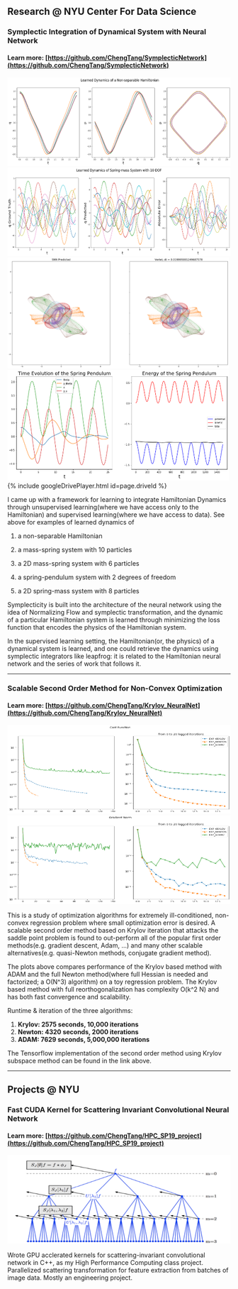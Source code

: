 ## Research @ NYU Center For Data Science
### Symplectic Integration of Dynamical System with Neural Network
#### Learn more: [https://github.com/ChengTang/SymplecticNetwork](https://github.com/ChengTang/SymplecticNetwork)
<img src="images/non-sep-hamiltonian.png?raw=true" width = "1000" height = "200" />
<img src="images/mass_spring_system.png?raw=true" width = "1000" height = "200" />
<img src="images/mass_spring_system2d.png?raw=true" width = "500" height = "250" />
<img src="images/spring_pendulum.png?raw=true" width = "500" height = "250" />
{% include googleDrivePlayer.html id=page.driveId %}



I came up with a framework for learning to integrate Hamiltonian Dynamics through unsupervised learning(where we have access only to the Hamiltonian) and supervised learning(where we have access to data). See above for examples of learned dynamics of 

1. a non-separable Hamiltonian 

2. a mass-spring system with 10 particles

3. a 2D mass-spring system with 6 particles

4. a spring-pendulum system with 2 degrees of freedom

5. a 2D spring-mass system with 8 particles


Symplecticity is built into the architecture of the neural network using the idea of Normalizing Flow and symplectic transformation, and the dynamic of a particular Hamiltonian system is learned through minimizing the loss function that encodes the physics of the Hamiltonian system. 

In the supervised learning setting, the Hamiltonian(or, the physics) of a dynamical system is learned, and one could retrieve the dynamics using symplectic integrators like leapfrog: it is related to the Hamiltonian neural network and the series of work that follows it.

---
### Scalable Second Order Method for Non-Convex Optimization
#### Learn more: [https://github.com/ChengTang/Krylov_NeuralNet](https://github.com/ChengTang/Krylov_NeuralNet)
<img src="images/opt_loss.png" width = "1000" height = "200" />
<img src="images/opt_grad.png" width = "700" height = "200" />


This is a study of optimization algorithms for extremely ill-conditioned, non-convex regression problem where small optimization error is desired. A scalable second order method based on Krylov iteration that attacks the saddle point problem is found to out-perform all of the popular first order methods(e.g. gradient descent, Adam, ...) and many other scalable alternatives(e.g. quasi-Newton methods, conjugate gradient method). 

The plots above compares performance of the Krylov based method with ADAM and the full Newton method(where full Hessian is needed and factorized; a O(N^3) algorithm) on a toy regression problem. The Krylov based method with full reorthogonalization has complexity O(k^2 N) and has both fast convergence and scalability.

Runtime & iteration of the three algorithms:

1. **Krylov: 2575 seconds, 10,000 iterations**
2. **Newton: 4320 seconds, 2000 iterations**
3. **ADAM: 7629 seconds, 5,000,000 iterations**

The Tensorflow implementation of the second order method using Krylov subspace method can be found in the link above. 

---

## Projects @ NYU

### Fast CUDA Kernel for Scattering Invariant Convolutional Neural Network
#### Learn more: [https://github.com/ChengTang/HPC_SP19_project](https://github.com/ChengTang/HPC_SP19_project)
<img src="images/scattering.png" width = "1000" height = "200" />

Wrote GPU acclerated kernels for scattering-invariant convolutional network in C++, as my High Performance Computing class project. Parallelized scattering transformation for feature extraction from batches of image data. Mostly an engineering project.
